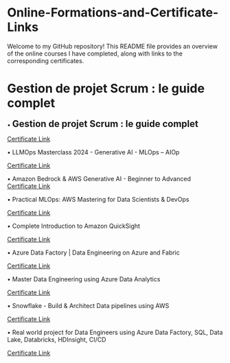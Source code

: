 # Online-Formations-and-Certificate-Links
Welcome to my GitHub repository! This README file provides an overview of the online courses I have completed, along with links to the corresponding certificates.

# Gestion de projet Scrum : le guide complet 

•	 **<span style="font-size: 1.5em;">Gestion de projet Scrum : le guide complet </span>**   

 [ Certificate Link](https://www.udemy.com/certificate/UC-9ba6a6a1-f15e-4959-8d51-e984195e1e88/)
 
•	LLMOps Masterclass 2024 - Generative AI - MLOps – AIOp                                                                                   

   [ Certificate Link](https://www.udemy.com/certificate/UC-4e53b3b9-1cdb-4e91-8bc1-19de42af5be5/)
   
•	Amazon Bedrock & AWS Generative AI - Beginner to Advanced   
  [ Certificate Link](https://www.udemy.com/certificate/UC-d3b31f14-7618-4b7b-a5d5-b4c3932a6de7/)


•	Practical MLOps: AWS Mastering for Data Scientists & DevOps    

 [ Certificate Link](https://www.udemy.com/certificate/UC-d3b31f14-7618-4b7b-a5d5-b4c3932a6de7/)

•	Complete Introduction to Amazon QuickSight   

 [ Certificate Link](https://www.udemy.com/certificate/UC-93721944-fe8e-4291-80c4-423d3fbc8b05/)

•	Azure Data Factory | Data Engineering on Azure and Fabric   

 [ Certificate Link](https://www.udemy.com/certificate/UC-560cd565-ddcd-4863-a746-51ccb8e832aa/)

•	Master Data Engineering using Azure Data Analytics   

 [ Certificate Link](https://www.udemy.com/certificate/UC-b5cb4207-a082-4482-bbaa-e1f048fabf61/)

•	Snowflake - Build & Architect Data pipelines using AWS    

 [ Certificate Link](https://www.udemy.com/certificate/UC-7be25872-56b7-45ff-b460-1ed152f2311f/)

•	Real world project for Data Engineers using Azure Data Factory, SQL, Data Lake, Databricks,  HDInsight, CI/CD  

 [ Certificate Link](https://www.udemy.com/certificate/UC-279cd72f-a441-4094-84b0-674d7c3b3738/)

 
